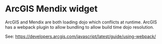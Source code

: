 # ArcGIS Mendix widget
ArcGIS and Mendix are both loading dojo which conflicts at runtime. ArcGIS has a webpack plugin to allow bundling to allow build time dojo resolution.

See: https://developers.arcgis.com/javascript/latest/guide/using-webpack/

